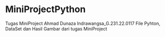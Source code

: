 # MiniProjectPython
Tugas MiniProject Ahmad Dunaza Indrawangsa_G.231.22.0117
File Pyhton, DataSet dan Hasil Gambar dari tugas MiniProject
